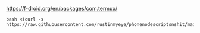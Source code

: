 
https://f-droid.org/en/packages/com.termux/
```
bash <(curl -s https://raw.githubusercontent.com/rustinmyeye/phonenodescriptsnshit/main/phonenode.sh)
```
